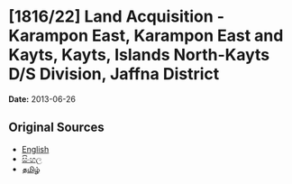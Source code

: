 # [1816/22] Land Acquisition - Karampon East, Karampon East and Kayts, Kayts, Islands North-Kayts D/S Division, Jaffna District

**Date:** 2013-06-26

## Original Sources

- [English](https://documents.gov.lk/view/extra-gazettes/2013/6/1816-22_E.pdf)
- [සිංහල](https://documents.gov.lk/view/extra-gazettes/2013/6/1816-22_S.pdf)
- [தமிழ்](https://documents.gov.lk/view/extra-gazettes/2013/6/1816-22_T.pdf)
